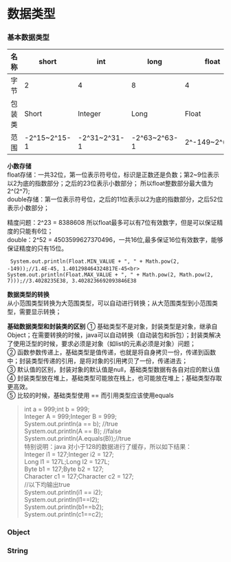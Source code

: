 数据类型
====

### 基本数据类型 ###

 名称 | short | int | long | float | double | char | byte | bool 
 ------ | ------ | ------ | ------ | ------ | ------ | ------ | ------ | ------
 字节 | 2 | 4 | 8 | 4 | 8 | 2 | 1 | 1
 包装类 | Short | Integer | Long | Float | Double | Character | Byte | Bool
 范围 | -2^15~2^15-1 | -2^31~2^31-1 | -2^63~2^63-1 |2^-149~2^(2^7) |4.9E-324~2^1024 | 0~2^16-1 | -128~127 | -
 
 **小数存储**<br>
 float存储：一共32位，第一位表示符号位，标识是正数还是负数；第2\~9位表示以2为底的指数部分；之后的23位表示小数部分；
 所以float整数部分最大值为2^(2^7);<br>
 double存储：第一位表示符号位，之后的11位表示以2为底的指数部分，之后52位表示小数部分；
 
 精度问题：2^23 = 8388608 所以float最多可以有7位有效数字，但是可以保证精度的只能有6位；<br>double：2^52 = 4503599627370496，一共16位,最多保证16位有效数字，能够保证精度的只有15位。
 
 ``` System.out.println(Float.MIN_VALUE + ", " + Math.pow(2, -149));//1.4E-45, 1.401298464324817E-45<br>```
 ``` System.out.println(Float.MAX_VALUE + ", " + Math.pow(2, Math.pow(2, 7)));//3.4028235E38, 3.4028236692093846E38```

**数据类型的转换**<br>
从小范围类型转换为大范围类型，可以自动进行转换；从大范围类型到小范围类型，需要显示转换；

**基础数据类型和封装类的区别**
① 基础类型不是对象，封装类型是对象，继承自Object；在需要转换的时候，java可以自动转换（自动装包和拆包）；封装类解决了使用泛型的时候，要求必须是对象（如list的元素必须是对象）问题；<br>
② 函数参数传递上，基础类型是值传递，也就是将自身拷贝一份，传递到函数中；封装类型传递的引用，是将对象的引用拷贝了一份，传递进去；<br>
③ 默认值的区别，封装对象的默认值是null，基础类型数据有各自对应的默认值<br>
④ 封装类型放在堆上，基础类型可能放在栈上，也可能放在堆上；基础类型存取更高效。<br>
⑤ 比较的时候，基础类型使用 == 而引用类型应该使用equals<br>
> int a = 999;int b = 999;<br>
Integer A = 999;Integer B = 999;<br>
System.out.println(a == b); //true<br>
System.out.println(A == B); //false<br>
System.out.println(A.equals(B));//true<br>
特别说明：java 对小于128的数据进行了缓存，所以如下结果：<br>
>Integer i1 = 127;Integer i2 = 127;<br>
Long l1 = 127L;Long l2 = 127L;<br>
Byte b1 = 127;Byte b2 = 127;<br>
Character c1 = 127;Character c2 = 127;<br>
//以下均输出true<br>
System.out.println(i1 == i2); <br>
System.out.println(l1==l2);<br>
System.out.println(b1==b2);<br>
System.out.println(c1==c2);<br>


### Object ###

### String ###
